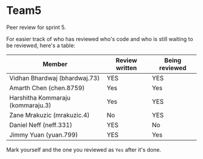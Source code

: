 # Team5

Peer review for sprint 5. 
 
For easier track of who has reviewed who's code and who is still waiting to be reviewed, here's a table:
 
| Member  | Review written | Being reviewed |
| ------------- | ------------- | ------------- |
| Vidhan Bhardwaj (bhardwaj.73)  | YES  | YES |
| Amarth Chen (chen.8759)  | Yes | Yes |
| Harshitha Kommaraju (kommaraju.3)  | Yes  | YES |
| Zane Mrakuzic (mrakuzic.4)  | No | YES |
| Daniel Neff (neff.331)  | YES  | No |
| Jimmy Yuan (yuan.799)  | YES  | Yes |

Mark yourself and the one you reviewed as `Yes` after it's done. 
